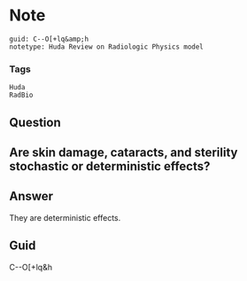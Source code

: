 # Note
```
guid: C--O[+lq&amp;h
notetype: Huda Review on Radiologic Physics model
```

### Tags
```
Huda
RadBio
```

## Question
<h2>Are skin damage, cataracts, and sterility stochastic or deterministic effects?</h2>

## Answer
<section>
<p>They are deterministic effects.</p>


</section>

## Guid
C--O[+lq&h
